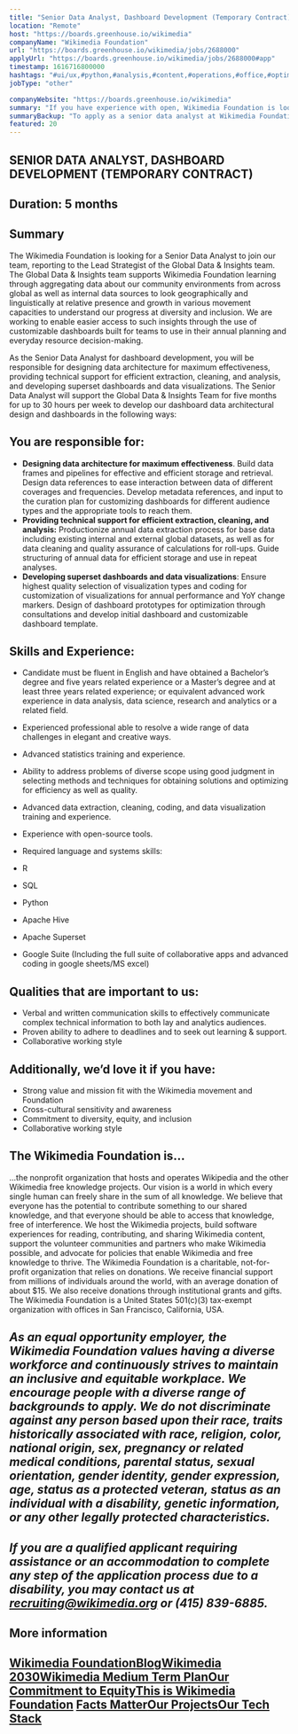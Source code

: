 ```yaml
---
title: "Senior Data Analyst, Dashboard Development (Temporary Contract)"
location: "Remote"
host: "https://boards.greenhouse.io/wikimedia"
companyName: "Wikimedia Foundation"
url: "https://boards.greenhouse.io/wikimedia/jobs/2688000"
applyUrl: "https://boards.greenhouse.io/wikimedia/jobs/2688000#app"
timestamp: 1616716800000
hashtags: "#ui/ux,#python,#analysis,#content,#operations,#office,#optimization,#finance,#English"
jobType: "other"

companyWebsite: "https://boards.greenhouse.io/wikimedia"
summary: "If you have experience with open, Wikimedia Foundation is looking for someone with your skillset."
summaryBackup: "To apply as a senior data analyst at Wikimedia Foundation, you preferably need to have some knowledge of: #ui/ux, #python, #analysis."
featured: 20
---
```


## SENIOR DATA ANALYST, DASHBOARD DEVELOPMENT (TEMPORARY CONTRACT)

## Duration: 5 months

## Summary

The Wikimedia Foundation is looking for a Senior Data Analyst to join our team, reporting to the Lead Strategist of the Global Data & Insights team. The Global Data & Insights team supports Wikimedia Foundation learning through aggregating data about our community environments from across global as well as internal data sources to look geographically and linguistically at relative presence and growth in various movement capacities to understand our progress at diversity and inclusion. We are working to enable easier access to such insights through the use of customizable dashboards built for teams to use in their annual planning and everyday resource decision-making.

As the Senior Data Analyst for dashboard development, you will be responsible for designing data architecture for maximum effectiveness, providing technical support for efficient extraction, cleaning, and analysis, and developing superset dashboards and data visualizations. The Senior Data Analyst will support the Global Data & Insights Team for five months for up to 30 hours per week to develop our dashboard data architectural design and dashboards in the following ways:

## You are responsible for:

*   **Designing data architecture for maximum effectiveness**. Build data frames and pipelines for effective and efficient storage and retrieval. Design data references to ease interaction between data of different coverages and frequencies. Develop metadata references, and input to the curation plan for customizing dashboards for different audience types and the appropriate tools to reach them.
*   **Providing technical support for efficient extraction, cleaning, and analysis:** Productionize annual data extraction process for base data including existing internal and external global datasets, as well as for data cleaning and quality assurance of calculations for roll-ups. Guide structuring of annual data for efficient storage and use in repeat analyses.
*   **Developing superset dashboards and data visualizations**: Ensure highest quality selection of visualization types and coding for customization of visualizations for annual performance and YoY change markers. Design of dashboard prototypes for optimization through consultations and develop initial dashboard and customizable dashboard template.

## Skills and Experience:

*   Candidate must be fluent in English and have obtained a Bachelor’s degree and five years related experience or a Master’s degree and at least three years related experience; or equivalent advanced work experience in data analysis, data science, research and analytics or a related field.
*   Experienced professional able to resolve a wide range of data challenges in elegant and creative ways.
*   Advanced statistics training and experience.
*   Ability to address problems of diverse scope using good judgment in selecting methods and techniques for obtaining solutions and optimizing for efficiency as well as quality.
*   Advanced data extraction, cleaning, coding, and data visualization training and experience.
*   Experience with open-source tools. 
*   Required language and systems skills:

*   R
*   SQL
*   Python
*   Apache Hive
*   Apache Superset
*   Google Suite (Including the full suite of collaborative apps and advanced coding in google sheets/MS excel)

## Qualities that are important to us:

*   Verbal and written communication skills to effectively communicate complex technical information to both lay and analytics audiences.
*   Proven ability to adhere to deadlines and to seek out learning & support.
*   Collaborative working style

## Additionally, we’d love it if you have:

*   Strong value and mission fit with the Wikimedia movement and Foundation
*   Cross-cultural sensitivity and awareness
*   Commitment to diversity, equity, and inclusion
*   Collaborative working style

## The Wikimedia Foundation is... 

...the nonprofit organization that hosts and operates Wikipedia and the other Wikimedia free knowledge projects. Our vision is a world in which every single human can freely share in the sum of all knowledge. We believe that everyone has the potential to contribute something to our shared knowledge, and that everyone should be able to access that knowledge, free of interference. We host the Wikimedia projects, build software experiences for reading, contributing, and sharing Wikimedia content, support the volunteer communities and partners who make Wikimedia possible, and advocate for policies that enable Wikimedia and free knowledge to thrive. The Wikimedia Foundation is a charitable, not-for-profit organization that relies on donations. We receive financial support from millions of individuals around the world, with an average donation of about $15. We also receive donations through institutional grants and gifts. The Wikimedia Foundation is a United States 501(c)(3) tax-exempt organization with offices in San Francisco, California, USA.

## _As an equal opportunity employer, the Wikimedia Foundation values having a diverse workforce and continuously strives to maintain an inclusive and equitable workplace. We encourage people with a diverse range of backgrounds to apply. We do not discriminate against any person based upon their race, traits historically associated with race, religion, color, national origin, sex, pregnancy or related medical conditions, parental status, sexual orientation, gender identity, gender expression, age, status as a protected veteran, status as an individual with a disability, genetic information, or any other legally protected characteristics._

## _If you are a qualified applicant requiring assistance or an accommodation to complete any step of the application process due to a disability, you may contact us at recruiting@wikimedia.org or (415) 839-6885._

## More information

## [Wikimedia Foundation](https://wikimediafoundation.org/)[**Blog**](https://wikimediafoundation.org/news/)[**Wikimedia 2030**](https://meta.wikimedia.org/wiki/Strategy/Wikimedia_movement/2017)[**Wikimedia Medium Term Plan**](https://meta.wikimedia.org/wiki/Wikimedia_Foundation_Medium-term_plan_2019)[**Our Commitment to Equity**](https://medium.com/freely-sharing-the-sum-of-all-knowledge/we-stand-for-racial-justice-49c31afbabca)[**This is Wikimedia Foundation**](https://www.youtube.com/watch?v=OQzZI0l3IOw) [**Facts Matter**](https://www.youtube.com/watch?v=xQ4ba28-oGs)[**Our Projects**](https://wikimediafoundation.org/wiki/Our_projects)[**Our Tech Stack**](https://meta.wikimedia.org/wiki/Wikimedia_servers#System_architecture)
